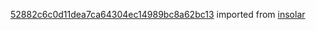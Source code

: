 [52882c6c0d11dea7ca64304ec14989bc8a62bc13](https://github.com/insolar/insolar/commit/52882c6c0d11dea7ca64304ec14989bc8a62bc13) imported from [insolar](https://github.com/insolar/insolar)
